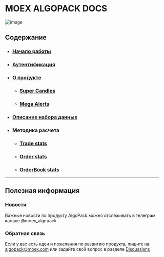 # MOEX ALGOPACK DOCS

![image](https://github.com/kde2podfreebsd/MOEX-ALGOPACK-DOCS/assets/39852259/4fb790ff-d2ad-4913-bde9-73dc7069a434)


## Содержание
* ### [Начало работы](https://github.com/kde2podfreebsd/MOEX-ALGOPACK-DOCS/wiki)
* ### [Аутентификация](https://github.com/kde2podfreebsd/MOEX-ALGOPACK-DOCS/wiki/%D0%90%D1%83%D1%82%D0%B5%D0%BD%D1%82%D0%B8%D1%84%D0%B8%D0%BA%D0%B0%D1%86%D0%B8%D1%8F)
* ### [О продукте](https://github.com/kde2podfreebsd/MOEX-ALGOPACK-DOCS/wiki/%D0%9E-%D0%BF%D1%80%D0%BE%D0%B4%D1%83%D0%BA%D1%82%D0%B5)
  * ### [Super Candles](https://github.com/kde2podfreebsd/MOEX-ALGOPACK-DOCS/wiki/ALGOPACK:-Super-Candles)
  * ### [Mega Alerts](https://github.com/kde2podfreebsd/MOEX-ALGOPACK-DOCS/wiki/ALGOPACK:-MegaAlerts)
* ### [Описание набора данных](https://github.com/kde2podfreebsd/MOEX-ALGOPACK-DOCS/wiki/%D0%9E%D0%BF%D0%B8%D1%81%D0%B0%D0%BD%D0%B8%D0%B5-%D0%BD%D0%B0%D0%B1%D0%BE%D1%80%D0%B0-%D0%B4%D0%B0%D0%BD%D0%BD%D1%8B%D1%85)
* ### Методика расчета
  * ### [Trade stats](https://github.com/kde2podfreebsd/MOEX-ALGOPACK-DOCS/wiki/Trades:-%D0%9C%D0%B5%D1%82%D0%BE%D0%B4%D0%B8%D0%BA%D0%B0-%D1%80%D0%B0%D1%81%D1%87%D0%B5%D1%82%D0%B0)
  * ### [Order stats](https://github.com/kde2podfreebsd/MOEX-ALGOPACK-DOCS/wiki/Orders:-%D0%9C%D0%B5%D1%82%D0%BE%D0%B4%D0%B8%D0%BA%D0%B0-%D1%80%D0%B0%D1%81%D1%87%D0%B5%D1%82%D0%B0)
  * ### [OrderBook stats](https://github.com/kde2podfreebsd/MOEX-ALGOPACK-DOCS/wiki/OrderBook:-%D0%9C%D0%B5%D1%82%D0%BE%D0%B4%D0%B8%D0%BA%D0%B0-%D1%80%D0%B0%D1%81%D1%87%D0%B5%D1%82%D0%B0)



---------------------
## Полезная информация
### Новости
Важные новости по продукту AlgoPack можно отслеживать в телеграм канале @moex_algopack

### Обратная связь
Если у вас есть идеи и пожелания по развитию продукта, пишите на algopack@moex.com или задайте свой вопрос в разделе [Discussions](https://github.com/kde2podfreebsd/MOEX-ALGOPACK-DOCS/discussions)
